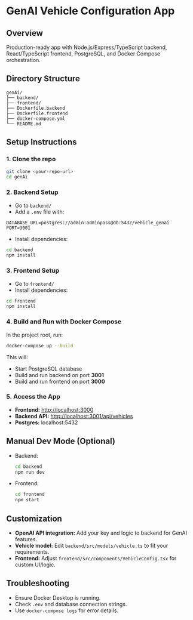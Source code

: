 # GenAI Vehicle Configuration App

## Overview

Production-ready app with Node.js/Express/TypeScript backend, React/TypeScript frontend, PostgreSQL, and Docker Compose orchestration.

## Directory Structure

```
genAi/
├── backend/
├── frontend/
├── Dockerfile.backend
├── Dockerfile.frontend
├── docker-compose.yml
└── README.md
```

## Setup Instructions

### 1. Clone the repo

```sh
git clone <your-repo-url>
cd genAi
```

### 2. Backend Setup

- Go to `backend/`
- Add a `.env` file with:

```
DATABASE_URL=postgres://admin:adminpass@db:5432/vehicle_genai
PORT=3001
```

- Install dependencies:

```sh
cd backend
npm install
```

### 3. Frontend Setup

- Go to `frontend/`
- Install dependencies:

```sh
cd frontend
npm install
```

### 4. Build and Run with Docker Compose

In the project root, run:

```sh
docker-compose up --build
```

This will:
- Start PostgreSQL database
- Build and run backend on port **3001**
- Build and run frontend on port **3000**

### 5. Access the App

- **Frontend:** [http://localhost:3000](http://localhost:3000)
- **Backend API:** [http://localhost:3001/api/vehicles](http://localhost:3001/api/vehicles)
- **Postgres:** localhost:5432

## Manual Dev Mode (Optional)

- Backend:  
  ```sh
  cd backend
  npm run dev
  ```
- Frontend:  
  ```sh
  cd frontend
  npm start
  ```

## Customization

- **OpenAI API integration:** Add your key and logic to backend for GenAI features.
- **Vehicle model:** Edit `backend/src/models/vehicle.ts` to fit your requirements.
- **Frontend:** Adjust `frontend/src/components/VehicleConfig.tsx` for custom UI/logic.

## Troubleshooting

- Ensure Docker Desktop is running.
- Check `.env` and database connection strings.
- Use `docker-compose logs` for error details.

